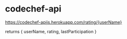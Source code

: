 # codechef-api

https://codechef-apijs.herokuapp.com/rating/{userName}

returns {
  userName,
  rating,
  lastParticipation
}

